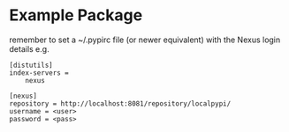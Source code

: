 # Example Package

remember to set a ~/.pypirc file (or newer equivalent) with the Nexus login details
e.g.

```
[distutils]
index-servers =
    nexus

[nexus]
repository = http://localhost:8081/repository/localpypi/
username = <user>
password = <pass>
```
